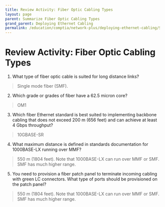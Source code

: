 ```yaml
---
title: Review Activity: Fiber Optic Cabling Types
layout: page
parent: Summarize Fiber Optic Cabling Types
grand_parent: Deploying Ethernet Cabling
permalink: /education/comptia/network-plus/deploying-ethernet-cabling/Summarize-Fiber-Optic-Cabling-Types/review-activity/
---
```


# Review Activity: Fiber Optic Cabling Types

1. What type of fiber optic cable is suited for long distance links?

> Single mode fiber (SMF).

2. Which grade or grades of fiber have a 62.5 micron core?

> OM1

3. Which fiber Ethernet standard is best suited to implementing backbone cabling that does not exceed 200 m (656 feet) and can achieve at least 4 Gbps throughput?

> 10GBASE-SR

4. What maximum distance is defined in standards documentation for 1000BASE-LX running over MMF?

> 550 m (1804 feet). Note that 1000BASE-LX can run over MMF or SMF. SMF has much higher range.

5. You need to provision a fiber patch panel to terminate incoming cabling with green LC connectors. What type of ports should be provisioned on the patch panel?

> 550 m (1804 feet). Note that 1000BASE-LX can run over MMF or SMF. SMF has much higher range.
